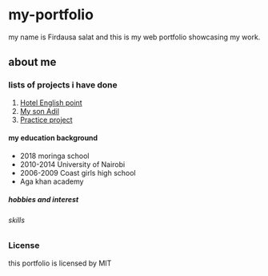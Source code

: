 # my-portfolio
my name is Firdausa salat and this is my web portfolio showcasing my work.
## about me
### lists of projects i have done
1. [Hotel English point](https://github.com/firdausa7/hotel-english-point)
1. [My son Adil](https://github.com/firdausa7/adil)
1. [Practice project](https://github.com/firdausa7/hello-world2)
#### my education background
* 2018 moringa school
* 2010-2014 University of Nairobi
* 2006-2009 Coast girls high school
* Aga khan academy
##### hobbies and interest
###### skills
### License
this portfolio is licensed by MIT
